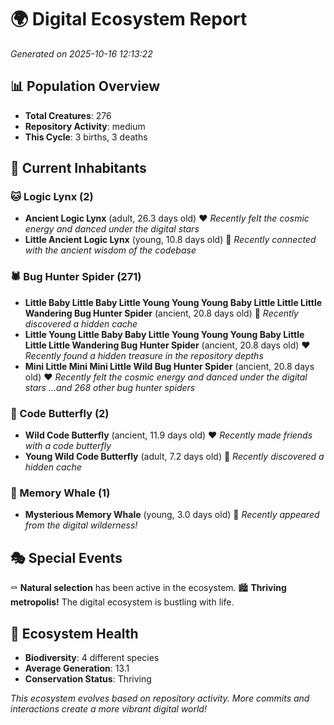 # 🌍 Digital Ecosystem Report
*Generated on 2025-10-16 12:13:22*

## 📊 Population Overview
- **Total Creatures**: 276
- **Repository Activity**: medium
- **This Cycle**: 3 births, 3 deaths

## 👥 Current Inhabitants

### 🐱 Logic Lynx (2)
- **Ancient Logic Lynx** (adult, 26.3 days old) ❤️
  *Recently felt the cosmic energy and danced under the digital stars*
- **Little Ancient Logic Lynx** (young, 10.8 days old) 💚
  *Recently connected with the ancient wisdom of the codebase*

### 🕷️ Bug Hunter Spider (271)
- **Little Baby Little Baby Little Young Young Young Baby Little Little Little Wandering Bug Hunter Spider** (ancient, 20.8 days old) 💛
  *Recently discovered a hidden cache*
- **Little Young Little Baby Baby Little Young Young Young Baby Little Little Little Wandering Bug Hunter Spider** (ancient, 20.8 days old) ❤️
  *Recently found a hidden treasure in the repository depths*
- **Mini Little Mini Mini Little Wild Bug Hunter Spider** (ancient, 20.8 days old) ❤️
  *Recently felt the cosmic energy and danced under the digital stars*
  *...and 268 other bug hunter spiders*

### 🦋 Code Butterfly (2)
- **Wild Code Butterfly** (ancient, 11.9 days old) ❤️
  *Recently made friends with a code butterfly*
- **Young Wild Code Butterfly** (adult, 7.2 days old) 💛
  *Recently discovered a hidden cache*

### 🐋 Memory Whale (1)
- **Mysterious Memory Whale** (young, 3.0 days old) 💚
  *Recently appeared from the digital wilderness!*

## 🎭 Special Events

⚰️ **Natural selection** has been active in the ecosystem.
🏙️ **Thriving metropolis!** The digital ecosystem is bustling with life.

## 🔬 Ecosystem Health
- **Biodiversity**: 4 different species
- **Average Generation**: 13.1
- **Conservation Status**: Thriving

*This ecosystem evolves based on repository activity. More commits and interactions create a more vibrant digital world!*